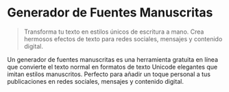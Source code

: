 # Generador de Fuentes Manuscritas

> Transforma tu texto en estilos únicos de escritura a mano. Crea hermosos efectos de texto para redes sociales, mensajes y contenido digital.

Un generador de fuentes manuscritas es una herramienta gratuita en línea que convierte el texto normal en formatos de texto Unicode elegantes que imitan estilos manuscritos. Perfecto para añadir un toque personal a tus publicaciones en redes sociales, mensajes y contenido digital.

